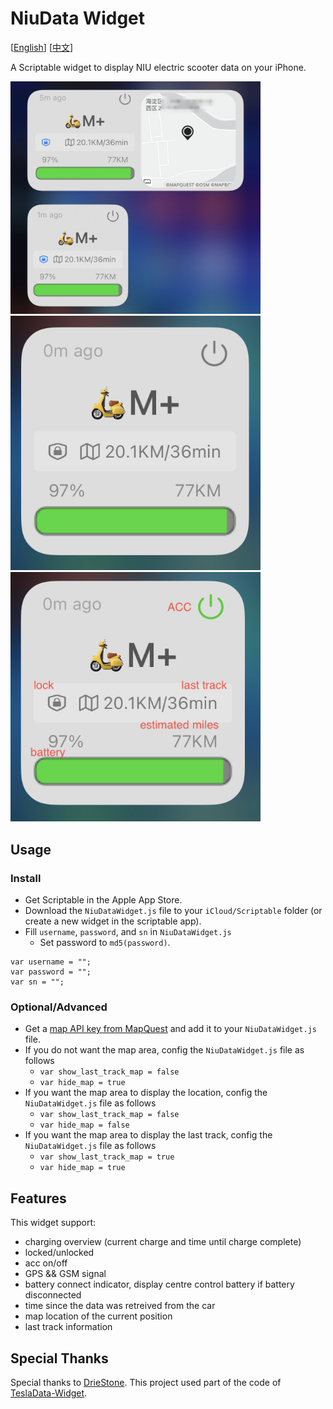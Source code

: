 # NiuData Widget

[[English](README.md)] [[中文](README_CN.md)]

A Scriptable widget to display NIU electric scooter data on your iPhone. 

<img src="screenshots/screen_001.jpeg" width="400" /> &nbsp; 
<img src="screenshots/screen_002.jpeg" width="400" /> &nbsp;
<img src="screenshots/screen_003.jpeg" width="400" />

## Usage
### Install

* Get Scriptable in the Apple App Store.
* Download the `NiuDataWidget.js` file to your `iCloud/Scriptable` folder (or create a new widget in the scriptable app).
* Fill `username`, `password`, and `sn` in `NiuDataWidget.js`
    * Set password to `md5(password)`.

```
var username = "";
var password = "";
var sn = "";
```

### Optional/Advanced
* Get a [map API key from MapQuest](https://developer.mapquest.com/) and add it to your `NiuDataWidget.js` file.
* If you do not want the map area, config the `NiuDataWidget.js` file as follows
    * `var show_last_track_map = false`
    * `var hide_map = true`
* If you want the map area to display the location, config the `NiuDataWidget.js` file as follows
    * `var show_last_track_map = false`
    * `var hide_map = false`
* If you want the map area to display the last track, config the `NiuDataWidget.js` file as follows
    * `var show_last_track_map = true`
    * `var hide_map = true`

## Features

This widget support:
* charging overview (current charge and time until charge complete)
* locked/unlocked
* acc on/off
* GPS && GSM signal
* battery connect indicator, display centre control battery if battery disconnected
* time since the data was retreived from the car
* map location of the current position
* last track information

## Special Thanks

Special thanks to [DrieStone](https://github.com/DrieStone). This project used
part of the code of
[TeslaData-Widget](https://github.com/DrieStone/TeslaData-Widget).
